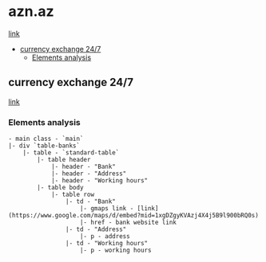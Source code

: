 # azn.az
[link](https://www.azn.az)

<!-- TOC tocDepth:2..3 chapterDepth:2..6 -->

- [currency exchange 24/7](#currency-exchange-247)
    - [Elements analysis](#elements-analysis)

<!-- /TOC -->

## currency exchange 24/7
 
[link](https://www.azn.az/24h)

### Elements analysis
```
- main class - `main`
|- div `table-banks`
    |- table - `standard-table`
        |- table header 
            |- header - "Bank"
            |- header - "Address"
            |- header - "Working hours"
        |- table body
            |- table row
                |- td - "Bank"
                    |- gmaps link - [link](https://www.google.com/maps/d/embed?mid=1xgDZgyKVAzj4X4j5B9l900bRQ0s)
                    |- href - bank website link
                |- td - "Address"
                    |- p - address
                |- td - "Working hours"
                    |- p - working hours
```